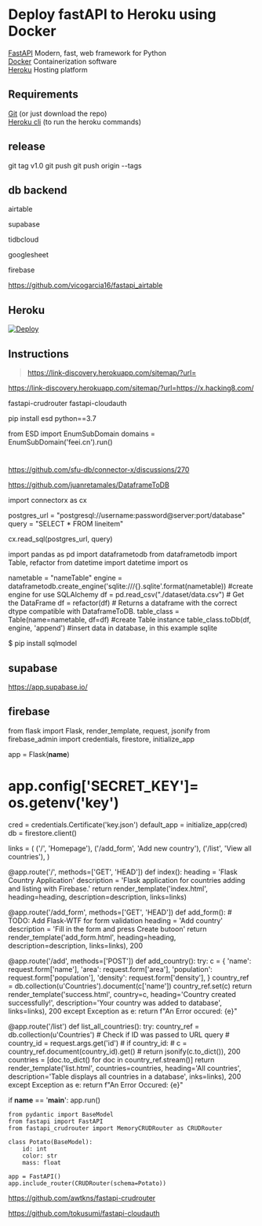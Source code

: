 # Deploy fastAPI to Heroku using Docker

[FastAPI](https://fastapi.tiangolo.com/) Modern, fast, web framework for Python  
[Docker](https://www.docker.com/) Containerization software  
[Heroku](https://www.heroku.com/) Hosting platform

## Requirements

[Git](https://git-scm.com/) (or just download the repo)  
[Heroku cli](https://devcenter.heroku.com/articles/heroku-cli) (to run the heroku commands)




## release
git tag v1.0
git push
git push origin --tags


## db backend

airtable

supabase

tidbcloud

googlesheet

firebase

https://github.com/vicogarcia16/fastapi_airtable


## Heroku

[![Deploy](https://www.herokucdn.com/deploy/button.svg)](https://heroku.com/deploy?template=https://github.com/wanghaisheng/fastapi-docker-heroku)

## Instructions


>https://link-discovery.herokuapp.com/sitemap/?url=


https://link-discovery.herokuapp.com/sitemap/?url=https://x.hacking8.com/



fastapi-crudrouter
fastapi-cloudauth



pip install esd
python==3.7

from ESD import EnumSubDomain
domains = EnumSubDomain('feei.cn').run()
#
https://github.com/sfu-db/connector-x/discussions/270

https://github.com/juanretamales/DataframeToDB




import connectorx as cx

postgres_url = "postgresql://username:password@server:port/database"
query = "SELECT * FROM lineitem"

cx.read_sql(postgres_url, query)





import pandas as pd
import dataframetodb
from dataframetodb import Table, refactor
from datetime import datetime
import os

nametable = "nameTable"
engine = dataframetodb.create_engine('sqlite:///{}.sqlite'.format(nametable)) #create engine for use SQLAlchemy
df = pd.read_csv("./dataset/data.csv") # Get the DataFrame
df = refactor(df) # Returns a dataframe with the correct dtype compatible with DataframeToDB.
table_class = Table(name=nametable, df=df) #create Table instance
table_class.toDb(df, engine, 'append') #insert data in database, in this example sqlite



$ pip install sqlmodel
## supabase


https://app.supabase.io/


## firebase

from flask import Flask, render_template, request, jsonify
from firebase_admin import credentials, firestore, initialize_app

app = Flask(__name__)
# app.config['SECRET_KEY']= os.getenv('key')
cred = credentials.Certificate('key.json')
default_app = initialize_app(cred)
db = firestore.client()


links = (
    ('/', 'Homepage'),
    ('/add_form', 'Add new country'),
    ('/list', 'View all countries'),
)


@app.route('/', methods=['GET', 'HEAD'])
def index():
    heading = 'Flask Country Application'
    description = 'Flask application for countries adding and listing with Firebase.'
    return render_template('index.html', heading=heading, description=description, links=links)


@app.route('/add_form', methods=['GET', 'HEAD'])
def add_form():
    # TODO: Add Flask-WTF for form validation
    heading = 'Add country'
    description = 'Fill in the form and press Create butoon'
    return render_template('add_form.html', heading=heading,
                           description=description, links=links), 200


@app.route('/add', methods=['POST'])
def add_country():
    try:
        c = {
            'name': request.form['name'],
            'area': request.form['area'],
            'population': request.form['population'],
            'density': request.form['density'],
        }
        country_ref = db.collection(u'Countries').document(c['name'])
        country_ref.set(c)
        return render_template('success.html', country=c,
                               heading='Country created successfully!',
                               description='Your country was added to database',
                               links=links), 200
    except Exception as e:
        return f"An Error occured: {e}"


@app.route('/list')
def list_all_countries():
    try:
        country_ref = db.collection(u'Countries')
        # Check if ID was passed to URL query
        # country_id = request.args.get('id')
        # if country_id:
        #     c = country_ref.document(country_id).get()
        #     return jsonify(c.to_dict()), 200
        countries = [doc.to_dict() for doc in country_ref.stream()]
        return render_template('list.html', countries=countries,
                                heading='All countries',
                                description='Table displays all countries in a database',
                                   inks=links), 200
    except Exception as e:
        return f"An Error Occured: {e}"


if __name__ == '__main__':
    app.run()



```
from pydantic import BaseModel
from fastapi import FastAPI
from fastapi_crudrouter import MemoryCRUDRouter as CRUDRouter

class Potato(BaseModel):
    id: int
    color: str
    mass: float

app = FastAPI()
app.include_router(CRUDRouter(schema=Potato))
```
https://github.com/awtkns/fastapi-crudrouter



https://github.com/tokusumi/fastapi-cloudauth

